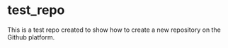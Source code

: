 # test_repo
This is a test repo created to show how to create a new repository on the Github platform.
